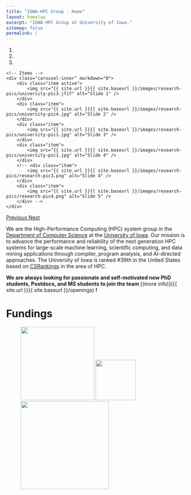 ```yaml
---
title: "IOWA-HPC Group - Home"
layout: homelay
excerpt: "IOWA-HPC Group at University of Iowa."
sitemap: false
permalink: /
---
```

<div markdown="0" id="carousel" class="carousel slide" data-ride="carousel" data-interval="4000" data-pause="hover" >
    <!-- Menu -->
    <ol class="carousel-indicators">
        <li data-target="#carousel" data-slide-to="0" class="active"></li>
        <li data-target="#carousel" data-slide-to="1"></li>
        <li data-target="#carousel" data-slide-to="2"></li>
        <!-- <li data-target="#carousel" data-slide-to="3"></li>
        <li data-target="#carousel" data-slide-to="4"></li>
        <li data-target="#carousel" data-slide-to="5"></li>
        <li data-target="#carousel" data-slide-to="6"></li> -->
    </ol>

    <!-- Items -->
    <div class="carousel-inner" markdown="0">
        <div class="item active">
            <img src="{{ site.url }}{{ site.baseurl }}/images/research-pics/university-pic3.jfif" alt="Slide 1" />
        </div>
        <div class="item">
            <img src="{{ site.url }}{{ site.baseurl }}/images/research-pics/university-pic4.jpg" alt="Slide 2" />
        </div>
        <div class="item">
            <img src="{{ site.url }}{{ site.baseurl }}/images/research-pics/university-pic1.jpg" alt="Slide 3" />
        </div>
        <div class="item">
            <img src="{{ site.url }}{{ site.baseurl }}/images/research-pics/university-pic1.jpg" alt="Slide 4" />
        </div>
        <!-- <div class="item">
            <img src="{{ site.url }}{{ site.baseurl }}/images/research-pics/research-pic3.png" alt="Slide 4" />
        </div>
        <div class="item">
            <img src="{{ site.url }}{{ site.baseurl }}/images/research-pics/research-pic4.png" alt="Slide 5" />
        </div> -->
    </div>
  <a class="left carousel-control" href="#carousel" role="button" data-slide="prev">
    <span class="glyphicon glyphicon-chevron-left" aria-hidden="true"></span>
    <span class="sr-only">Previous</span>
  </a>
  <a class="right carousel-control" href="#carousel" role="button" data-slide="next">
    <span class="glyphicon glyphicon-chevron-right" aria-hidden="true"></span>
    <span class="sr-only">Next</span>
  </a>
</div>

We are the High-Performance Computing (HPC) system group in the [Department of Computer Science](https://cs.uiowa.edu/) at the [University of Iowa](https://uiowa.edu/). Our mission is to advance the performance and reliability of the next generation HPC systems for large-scale machine learning, scientific computing, and data mining applications through compiler, program analysis, and AI-directed approaches. The University of Iowa is ranked #39th in the United States based on [CSRankings](http://csrankings.org/#/index?hpc&us) in the area of HPC.


 **We are always looking for passionate and self-motivated new PhD students, Postdocs, and MS students to join the team** [(more info)]({{ site.url }}{{ site.baseurl }}/openings) **!**

<!-- 
We are grateful for funding from Leiden University, [NWO](www.nwo.nl) ([Vidi talent scheme](http://www.nwo.nl/en/research-and-results/programmes/Talent+Scheme) and the [Frontiers in Nanoscience program](https://www.universiteitleiden.nl/en/research/research-projects/science/frontiers-of-nanoscience-nanofront)), and from an [ERC starting grant](https://erc.europa.eu/funding/starting-grants). -->


# Fundings
<figure class="fourth">
  <img src="{{ site.url }}{{ site.baseurl }}/images/logopic/logo-uiowa.png" style="width: 200px">
  <img src="{{ site.url }}{{ site.baseurl }}/images/logopic/logo-nsf.png" style="width: 110px">
  <img src="{{ site.url }}{{ site.baseurl }}/images/logopic/logo-argonne.png" style="width: 240px">
</figure>
